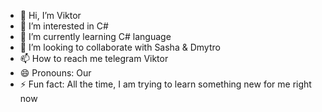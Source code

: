 - 👋 Hi, I’m Viktor
- 👀 I’m interested in C#
- 🌱 I’m currently learning C# language 
- 💞️ I’m looking to collaborate with Sasha & Dmytro
- 📫 How to reach me telegram Viktor
- 😄 Pronouns: Our
- ⚡ Fun fact: All the time, I am trying to learn something new for me right now

<!---
Viktor-Pav/Viktor-Pav is a ✨ special ✨ repository because its `README.md` (this file) appears on your GitHub profile.
You can click the Preview link to take a look at your changes.
--->
